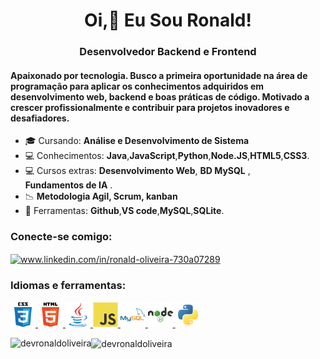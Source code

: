 <h1 align="center">Oi,👋 Eu Sou Ronald!</h1>
<h3 align="center">Desenvolvedor Backend e Frontend</h3>
<h4 align="left">  Apaixonado por tecnologia. Busco a primeira 
oportunidade na área de programação para aplicar os conhecimentos adquiridos em 
desenvolvimento web, backend e boas práticas de código. Motivado a crescer 
profissionalmente e contribuir para projetos inovadores e desafiadores.</h4> 

- 🎓 Cursando: **Análise e Desenvolvimento de Sistema**
- 💻 Conhecimentos: **Java**,**JavaScript**,**Python**,**Node.JS**,**HTML5**,**CSS3**.
- 💻 Cursos extras:  **Desenvolvimento Web**, **BD MySQL** , **Fundamentos de IA** .
- 📉 **Metodologia Agil, Scrum, kanban**
- 🔧 Ferramentas: **Github**,**VS code**,**MySQL**,**SQLite**.
  


<h3 align="left">Conecte-se comigo:</h3>
<p align="left">
<a href="https://linkedin.com/in/www.linkedin.com/in/ronald-oliveira-730a07289" target="blank"><img align="center" src="https://raw.githubusercontent.com/rahuldkjain/github-profile-readme-generator/master/src/images/icons/Social/linked-in-alt.svg" alt="www.linkedin.com/in/ronald-oliveira-730a07289" height="30" width="40" /></a>
</p>

<h3 align="left">Idiomas e ferramentas:</h3>
<p align="left"> <a href="https://www.w3schools.com/css/" target="_blank" rel="noreferrer"> <img src="https://raw.githubusercontent.com/devicons/devicon/master/icons/css3/css3-original-wordmark.svg" alt="css3" width="40" height="40"/> </a> <a href="https://www.w3.org/html/" target="_blank" rel="noreferrer"> <img src="https://raw.githubusercontent.com/devicons/devicon/master/icons/html5/html5-original-wordmark.svg" alt="html5" width="40" height="40"/> </a> <a href="https://www.java.com" target="_blank" rel="noreferrer"> <img src="https://raw.githubusercontent.com/devicons/devicon/master/icons/java/java-original.svg" alt="java" width="40" height="40"/> </a> <a href="https://developer.mozilla.org/en-US/docs/Web/JavaScript" target="_blank" rel="noreferrer"> <img src="https://raw.githubusercontent.com/devicons/devicon/master/icons/javascript/javascript-original.svg" alt="javascript" width="40" height="40"/> </a> <a href="https://www.mysql.com/" target="_blank" rel="noreferrer"> <img src="https://raw.githubusercontent.com/devicons/devicon/master/icons/mysql/mysql-original-wordmark.svg" alt="mysql" width="40" height="40"/> </a> <a href="https://nodejs.org" target="_blank" rel="noreferrer"> <img src="https://raw.githubusercontent.com/devicons/devicon/master/icons/nodejs/nodejs-original-wordmark.svg" alt="nodejs" width="40" height="40"/> </a> <a href="https://www.python.org" target="_blank" rel="noreferrer"> <img src="https://raw.githubusercontent.com/devicons/devicon/master/icons/python/python-original.svg" alt="python" width="40" height="40"/> </a> </p>

<p><img align="left" src="https://github-readme-stats.vercel.app/api/top-langs?username=devronaldoliveira&show_icons=true&locale=en&layout=compact" alt="devronaldoliveira" /></p>

<p> <img align="center" src="https://github-readme-stats.vercel.app/api?username=devronaldoliveira&show_icons=true&locale=en" alt="devronaldoliveira" /></p>
